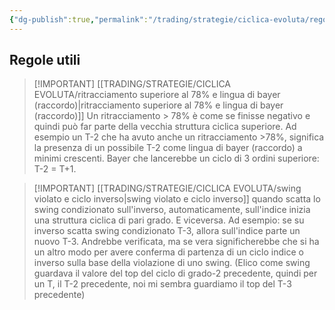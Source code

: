 ```yaml
---
{"dg-publish":true,"permalink":"/trading/strategie/ciclica-evoluta/regole-utili-nella-ciclica-evoluta/","dgHomeLink":true,"dgPassFrontmatter":false}
---
```



## Regole utili

> [!IMPORTANT] [[TRADING/STRATEGIE/CICLICA EVOLUTA/ritracciamento superiore al 78% e lingua di bayer (raccordo)|ritracciamento superiore al 78% e lingua di bayer (raccordo)]]
> Un ritracciamento > 78% è come se finisse negativo e quindi può far parte della vecchia struttura ciclica superiore. Ad esempio un T-2 che ha avuto anche un ritracciamento >78%, significa la presenza di un possibile T-2 come lingua di bayer (raccordo) a minimi crescenti. Bayer che lancerebbe un ciclo di 3 ordini superiore: T-2 = T+1.

> [!IMPORTANT] [[TRADING/STRATEGIE/CICLICA EVOLUTA/swing violato e ciclo inverso|swing violato e ciclo inverso]]
> quando scatta lo swing condizionato sull'inverso, automaticamente, sull'indice inizia una struttura ciclica di pari grado. E viceversa. Ad esempio: se su inverso scatta swing condizionato T-3, allora sull'indice parte un nuovo T-3. Andrebbe verificata, ma se vera significherebbe che si ha un altro modo per avere conferma di partenza di un ciclo indice o inverso sulla base della violazione di uno swing. (Elico come swing guardava il valore del top del ciclo di grado-2 precedente, quindi per un T, il T-2 precedente, noi mi sembra guardiamo il top del T-3 precedente)